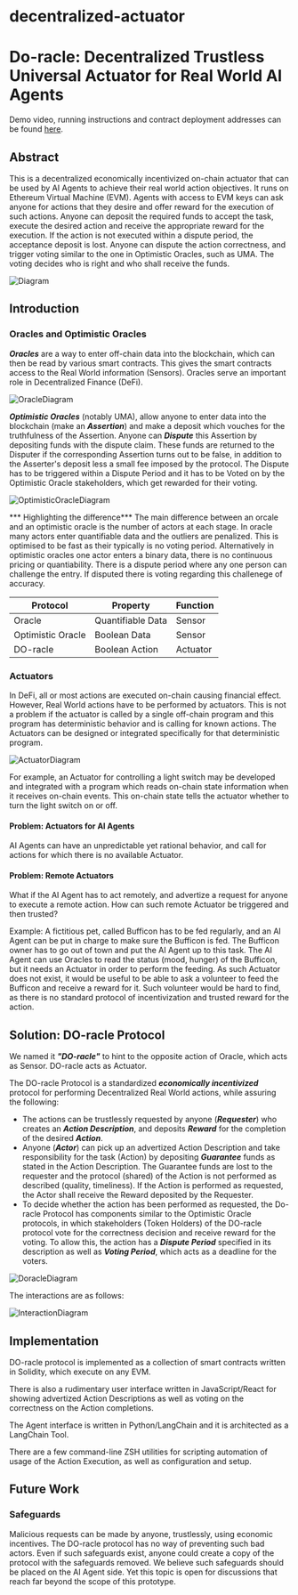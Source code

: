 # decentralized-actuator

# Do-racle: Decentralized Trustless Universal Actuator for Real World AI Agents

Demo video, running instructions and contract deployment addresses can be found [here](./demo/README.md).

## Abstract

This is a decentralized economically incentivized on-chain actuator that can be used by AI Agents to achieve their real world action objectives. It runs on Ethereum Virtual Machine (EVM). Agents with access to EVM keys can ask anyone for actions that they desire and offer reward for the execution of such actions. Anyone can deposit the required funds to accept the task, execute the desired action and receive the appropriate reward for the execution. If the action is not executed within a dispute period, the acceptance deposit is lost. Anyone can dispute the action correctness, and trigger voting similar to the one in Optimistic Oracles, such as UMA. The voting decides who is right and who shall receive the funds.

![Diagram](./Diagram.jpg)

## Introduction

### Oracles and Optimistic Oracles

***Oracles*** are a way to enter off-chain data into the blockchain, which can then be read by various smart contracts. This gives the smart contracts access to the Real World information (Sensors). Oracles serve an important role in Decentralized Finance (DeFi).

![OracleDiagram](./OracleDiagram.jpg)

***Optimistic Oracles*** (notably UMA), allow anyone to enter data into the blockchain (make an ***Assertion***) and make a deposit which vouches for the truthfulness of the Assertion. Anyone can ***Dispute*** this Assertion by depositing funds with the dispute claim. These funds are returned to the Disputer if the corresponding Assertion turns out to be false, in addition to the Asserter's deposit less a small fee imposed by the protocol. The Dispute has to be triggered within a Dispute Period and it has to be Voted on by the Optimistic Oracle stakeholders, which get rewarded for their voting.

![OptimisticOracleDiagram](./OptimisticOracleDiagram.jpg)

*** Highlighting the difference*** The main difference between an orcale and an optimistic oracle is the number of actors at each stage. In oracle many actors enter quantifiable data and the outliers are penalized. This is optimised to be fast as their typically is no voting period. Alternatively in optimistic oracles one actor enters a binary data, there is no continuous pricing or quantiability. There is a dispute period where any one person can challenge the entry. If disputed there is voting regarding this challenege of accuracy.

| Protocol          | Property          | Function |
|-------------------|-------------------|----------|
| Oracle            | Quantifiable Data | Sensor   |
| Optimistic Oracle | Boolean Data      | Sensor   |
| DO-racle          | Boolean Action    | Actuator |

### Actuators

In DeFi, all or most actions are executed on-chain causing financial effect. However, Real World actions have to be performed by actuators. This is not a problem if the actuator is called by a single off-chain program and this program has deterministic behavior and is calling for known actions. The Actuators can be designed or integrated specifically for that deterministic program.

![ActuatorDiagram](./ActuatorDiagram.jpg)

For example, an Actuator for controlling a light switch may be developed and integrated with a program which reads on-chain state information when it receives on-chain events. This on-chain state tells the actuator whether to turn the light switch on or off.

#### Problem: Actuators for AI Agents

AI Agents can have an unpredictable yet rational behavior, and call for actions for which there is no available Actuator.

#### Problem: Remote Actuators

What if the AI Agent has to act remotely, and advertize a request for anyone to execute a remote action. How can such remote Actuator be triggered and then trusted?

Example: A fictitious pet, called Bufficon has to be fed regularly, and an AI Agent can be put in charge to make sure the Bufficon is fed. The Bufficon owner has to go out of town and put the AI Agent up to this task. The AI Agent can use Oracles to read the status (mood, hunger) of the Bufficon, but it needs an Actuator in order to perform the feeding. As such Actuator does not exist, it would be useful to be able to ask a volunteer to feed the Bufficon and receive a reward for it. Such volunteer would be hard to find, as there is no standard protocol of incentivization and trusted reward for the action.

## Solution: DO-racle Protocol

We named it ***"DO-racle"*** to hint to the opposite action of Oracle, which acts as Sensor. DO-racle acts as Actuator.

The DO-racle Protocol is a standardized ***economically incentivized*** protocol for performing Decentralized Real World actions, while assuring the following:
-  The actions can be trustlessly requested by anyone (***Requester***) who creates an ***Action Description***, and deposits ***Reward*** for the completion of the desired ***Action***.
- Anyone (***Actor***) can pick up an advertized Action Description and take responsibility for the task (Action) by depositing ***Guarantee*** funds as stated in the Action Description. The Guarantee funds are lost to the requester and the protocol (shared) of the Action is not performed as described (quality, timeliness). If the Action is performed as requested, the Actor shall receive the Reward deposited by the Requester.
- To decide whether the action has been performed as requested, the Do-racle Protocol has components similar to the Optimistic Oracle protocols, in which stakeholders (Token Holders) of the DO-racle protocol vote for the correctness decision and receive reward for the voting. To allow this, the action has a ***Dispute Period*** specified in its description as well as ***Voting Period***, which acts as a deadline for the voters.

![DoracleDiagram](./DOracleDiagram.jpg)

The interactions are as follows:

![InteractionDiagram](./interactionDiagram.jpg)

## Implementation

DO-racle protocol is implemented as a collection of smart contracts written in Solidity, which execute on any EVM. 

There is also a rudimentary user interface written in JavaScript/React for showing advertized Action Descriptions as well as voting on the correctness on the Action completions.

The Agent interface is written in Python/LangChain and it is architected as a LangChain Tool.

There are a few command-line ZSH utilities for scripting automation of usage of the Action Execution, as well as configuration and setup.

## Future Work

### Safeguards

Malicious requests can be made by anyone, trustlessly, using economic incentives. The DO-racle protocol has no way of preventing such bad actors. Even if such safeguards exist, anyone could create a copy of the protocol with the safeguards removed. We believe such safeguards should be placed on the AI Agent side. Yet this topic is open for discussions that reach far beyond the scope of this prototype.